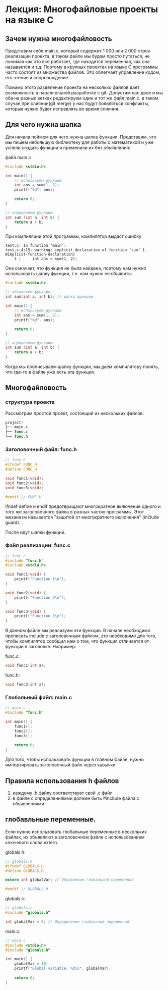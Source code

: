 # Лекция: Многофайловые проекты на языке C

## Зачем нужна многофайловость

Представим себе main.c, который содержит 1 000 или 2 000 строк реализации проекта, в таком файле мы будем просто путаться, не понимая как это все работает, где находится переменная, как она называется и т.д. Поэтому в крупных проектах на языке C программы часто состоят из множества файлов. Это облегчает управление кодом, его чтение и сопровождение.

Помимо этого разделение проекта на несколько файлов дает возможность в параллельной разработке с git. Допустим нас двое и мы оба на разных ветках редактируем один и тот же файл main.c. в таком случае при слиянии(git merge) у нас будут появляться конфликты, которые нужно будет исправлять во время слияния.


## Для чего нужна шапка

Для начала поймем для чего нужна шапка функции. Представим, что мы пишем небольшую библиотеку для работы с математикой и уже успели создать функции и пременили их без обьявления:

файл main.c
```C
#include <stdio.h>

int main() {
    // используем функцию
    int ans = sum(1, 2);
    printf("%d", ans);

    return 0;
}

// определяем функцию
int sum (int a, int b) {
    return a + b;
}
```

При компиляции этой программы, компилятор выдаст ошибку: 
```
test.c: In function ‘main’:
test.c:4:15: warning: implicit declaration of function ‘sum’ [-Wimplicit-function-declaration]
    4 |     int ans = sum(1, 2);
```
Она означает, что функция не была найдена, поэтому нам нужно использовать шапку фукнции, т.е. нам нужно ее обьявить:
```C
#include <stdio.h>

// обьявляем функцию
int sum(int a, int b); // шапка функции

int main() {
    // используем функцию
    int ans = sum(1, 2);
    printf("%d", ans);

    return 0;
}

// определяем функцию
int sum (int a, int b) {
    return a + b;
}
```
Когда мы прописываем шапку функции, мы даем компилятору понять, что где-то в файле уже есть эта функция. 


## Многофайловость

### структура проекта
Рассмотрим простой проект, состоящий из нескольких файлов:
```go
project/
├── main.c
├── func.c
└── func.h
```

### Заголовочный файл: func.h
```C
// func.h
#ifndef FUNC_H
#define FUNC_H

void func1(void);
void func2(void);
void func3(void);

#endif // FUNC_H
```
ifndef define и endif предотвращают многократное включение одного и того же заголовочного файла в разных частях программы. Этот механизм называется "защитой от многократного включения" (include guard).

После идут шапки функций.

### Файл реализации: func.c
```C
// func.c
#include "func.h"
#include <stdio.h>

void func1(void) {
    printf("Function 1\n");
}

void func2(void) {
    printf("Function 2\n");
}

void func3(void) {
    printf("Function 3\n");
}
```

В данном файле мы реализуем эти функции. В начале необходимо прописать include с заголовочным файлом, это необходимо для того, чтобы компилятор сообщил нам о том, что функция отличается от функции в заголовке. Например:

func.c:
```C
void func1(int a);
```

func.h:
```C
void func2(int a);
```

### Глобальный файл: main.c
```C
// main.c
#include "func.h"

int main() {
    func1();
    func2();
    func3();
    
    return 0;
}
```
Для того, чтобы использовать функции в главном файле, нужно импортировать заголовочный файл через кавычки.

## Правила использования h файлов
1. каждому .h файлу соответствует свой .с файл
2. в файле с определениямми должен быть #include файла с обьявлениями

## глобавльные переменные.
Если нужно использовать глобальные переменные в нескольких файлах, их объявляют в заголовочном файле с использованием ключевого слова extern.

globals.h:
```C
// globals.h
#ifndef GLOBALS_H
#define GLOBALS_H

extern int globalVar; // Объявление глобальной переменной

#endif // GLOBALS_H
```

globals.c:
```C
// globals.c
#include "globals.h"

int globalVar = 0; // Определение глобальной переменной
```

main.c:
```C
// main.c
#include <stdio.h>
#include "globals.h"

int main() {
    globalVar = 10;
    printf("Global variable: %d\n", globalVar);
    
    return 0;
}
```
